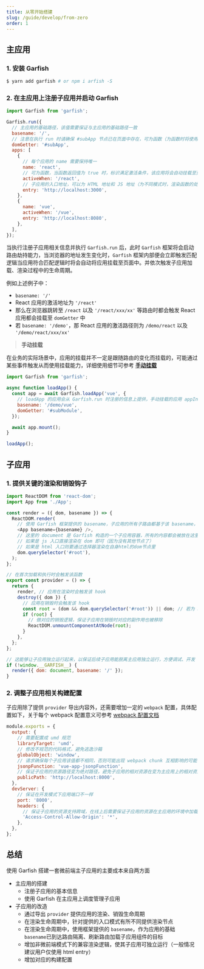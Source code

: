 ```yaml
---
title: 从零开始搭建
slug: /guide/develop/from-zero
order: 1
---
```


## 主应用

### 1. 安装 Garfish

```bash
$ yarn add garfish # or npm i arfish -S
```

### 2. 在主应用上注册子应用并启动 Garfish

```js
import Garfish from 'garfish';

Garfish.run({
  // 主应用的基础路径，该值需要保证与主应用的基础路径一致
  basename: '/',
  // 注意在执行 run 时请确保 #subApp 节点已在页面中存在，可为函数（为函数时将使用函数返回时作为挂载点）
  domGetter: '#subApp',
  apps: [
    {
      // 每个应用的 name 需要保持唯一
      name: 'react',
      // 可为函数，当函数返回值为 true 时，标识满足激活条件，该应用将会自动挂载至页面中，手动挂在时可不填写该参数
      activeWhen: '/react',
      // 子应用的入口地址，可以为 HTML 地址和 JS 地址（为不同模式时，渲染函数的处理有所不同）
      entry: 'http://localhost:3000',
    },
    {
      name: 'vue',
      activeWhen: '/vue',
      entry: 'http://localhost:8080',
    },
  ],
});
```

当执行注册子应用相关信息并执行 `Garfish.run` 后，此时 `Garfish` 框架将会启动路由劫持能力，当浏览器的地址发生变化时，`Garfish` 框架内部便会立即触发匹配逻辑当应用符合匹配逻辑时将会自动将应用挂载至页面中。并依次触发子应用加载、渲染过程中的生命周期。

例如上述例子中：

- `basename: '/'`
- React 应用的激活地址为 `'/react'`
- 那么在浏览器跳转至 `/react` 以及 `'/react/xxx/xx'` 等路由时都会触发 React 应用都会挂载至 `domGetter` 中
- 若 `basename: '/demo'`，那 React 应用的激活路径则为 `/demo/react` 以及 `'/demo/react/xxx/xx'`

> **手动挂载**

在业务的实际场景中，应用的挂载并不一定是跟随路由的变化而挂载的，可能通过某些事件触发从而使用挂载能力，详细使用细节可参考 **[手动挂载](../advance/loadApp)**

```javascript
import Garfish from 'garfish';

async function loadApp() {
  const app = await Garfish.loadApp('vue', {
    // loadApp 的应用会从 Garfish.run 时注册的信息上提供，手动挂载的应用 appInfo 不要提供 activeWhen
    basename: '/demo/vue',
    domGetter: '#subModule',
  });

  await app.mount();
}

loadApp();
```

## 子应用

### 1. 提供关键的渲染和销毁钩子

```js
import ReactDOM from 'react-dom';
import App from './App';

const render = ({ dom, basename }) => {
  ReactDOM.render(
    // 使用 Garfish 框架提供的 basename，子应用的所有子路由都基于该 basename，已到达路由隔离、刷新路由加载子应用组件的目标
    <App basename={basename} />,
    // 这里的 document 是 Garfish 构造的一个子应用容器，所有的内容都会被放在这里面
    // 如果是 js 入口直接渲染在 dom 即可（因为没有其他节点了）
    // 如果是 html 入口则要通过选择器渲染在自身html的dom节点里
    dom.querySelector('#root'),
  );
};

// 在首次加载和执行时会触发该函数
export const provider = () => {
  return {
    render, // 应用在渲染时会触发该 hook
    destroy({ dom }) {
      // 应用在销毁时会触发该 hook
      const root = (dom && dom.querySelector('#root')) || dom; // 若为 JS 入口直接将传入节点作为挂载点和销毁节点
      if (root) {
        // 做对应的销毁逻辑，保证子应用在销毁时对应的副作用也被移除
        ReactDOM.unmountComponentAtNode(root);
      }
    },
  };
};

// 这能够让子应用独立运行起来，以保证后续子应用能脱离主应用独立运行，方便调试、开发
if (!window.__GARFISH__) {
  render({ dom: document, basename: '/' });
}
```

### 2. 调整子应用相关构建配置

子应用除了提供 `provider` 导出内容外，还需要增加一定的 `webpack` 配置，具体配置如下，关于每个 webpack 配置意义可参考 [webpack 配置文档](https://webpack.js.org/configuration/output/#outputlibrary)

```js
module.exports = {
  output: {
    // 需要配置成 umd 规范
    libraryTarget: 'umd',
    // 修改不规范的代码格式，避免逃逸沙箱
    globalObject: 'window',
    // 请求确保每个子应用该值都不相同，否则可能出现 webpack chunk 互相影响的可能
    jsonpFunction: 'vue-app-jsonpFunction',
    // 保证子应用的资源路径变为绝对路径，避免子应用的相对资源在变为主应用上的相对资源，因为子应用和主应用在同一个文档流，相对路径是相对于主应用而言的
    publicPath: 'http://localhost:8000',
  },
  devServer: {
    // 保证在开发模式下应用端口不一样
    port: '8000',
    headers: {
      // 保证子应用的资源支持跨域，在线上后需要保证子应用的资源在主应用的环境中加载不会存在跨域问题（**也需要限制范围注意安全问题**）
      'Access-Control-Allow-Origin': '*',
    },
  },
};
```

## 总结

使用 Garfish 搭建一套微前端主子应用的主要成本来自两方面

- 主应用的搭建
  - 注册子应用的基本信息
  - 使用 Garfish 在主应用上调度管理子应用
- 子应用的改造
  - 通过导出 `provider` 提供应用的渲染、销毁生命周期
  - 在渲染生命周期中，针对提供的入口模式有所不同提供渲染节点
  - 在渲染生命周期中，使用框架提供的 `basename`，作为应用的基础 `basename`已到达路由隔离、刷新路由加载子应用组件的目标
  - 增加非微前端模式下的兼容渲染逻辑，使其子应用可独立运行（一般情况建议用户仅使用 html entry）
  - 增加对应的构建配置

